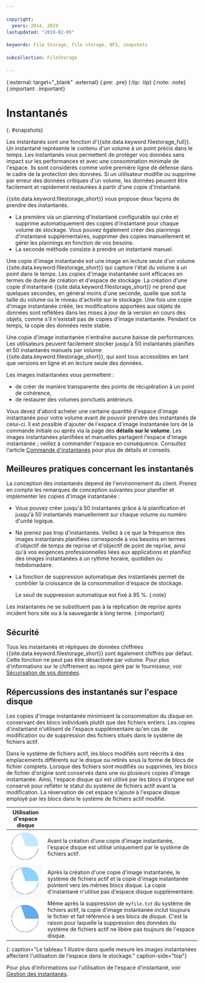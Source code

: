 ```yaml
---

copyright:
  years: 2014, 2019
lastupdated: "2019-02-05"

keywords: File Storage, file storage, NFS, snapshots

subcollection: FileStorage

---
```

{:external: target="_blank" .external}
{:pre: .pre}
{:tip: .tip}
{:note: .note}
{:important: .important}

# Instantanés
{: #snapshots}

Les instantanés sont une fonction d'{{site.data.keyword.filestorage_full}}. Un instantané représente le contenu d'un volume à un point précis dans le temps. Les instantanés vous permettent de protéger vos données sans impact sur les performances et avec une consommation minimale de l'espace. Ils sont considérés comme votre première ligne de défense dans le cadre de la protection des données. Si un utilisateur modifie ou supprime par erreur des données critiques d'un volume, les données peuvent être facilement et rapidement restaurées à partir d'une copie d'instantané.

{{site.data.keyword.filestorage_short}} vous propose deux façons de prendre des instantanés.

* La première via un planning d'instantané configurable qui crée et supprime automatiquement des copies d'instantané pour chaque volume de stockage. Vous pouvez également créer des plannings d'instantané supplémentaires, supprimer des copies manuellement et gérer les plannings en fonction de vos besoins.
* La seconde méthode consiste à prendre un instantané manuel.

Une copie d'image instantanée est une image en lecture seule d'un volume {{site.data.keyword.filestorage_short}} qui capture l'état du volume à un point dans le temps. Les copies d'image instantanée sont efficaces en termes de durée de création et d'espace de stockage. La création d'une copie d'instantané {{site.data.keyword.filestorage_short}} ne prend que quelques secondes, en général moins d'une seconde, quelle que soit la taille du volume ou le niveau d'activité sur le stockage. Une fois une copie d'image instantanée créée, les modifications apportées aux objets de données sont reflétées dans les mises à jour de la version en cours des objets, comme s'il n'existait pas de copies d'image instantanée. Pendant ce temps, la copie des données reste stable.

Une copie d'image instantanée n'entraîne aucune baisse de performances. Les utilisateurs peuvent facilement stocker jusqu'à 50 instantanés planifiés et 50 instantanés manuels par volume {{site.data.keyword.filestorage_short}}, qui sont tous accessibles en tant que versions en ligne et en lecture seule des données.

Les images instantanées vous permettent :

- de créer de manière transparente des points de récupération à un point de cohérence,
- de restaurer des volumes ponctuels antérieurs.

Vous devez d'abord acheter une certaine quantité d'espace d'image instantanée pour votre volume avant de pouvoir prendre des instantanés de celui-ci. Il est possible d'ajouter de l'espace d'image instantanée lors de la commande initiale ou après via la page des **détails sur le volume**. Les images instantanées planifiées et manuelles partagent l'espace d'image instantanée ; veillez à commander l'espace en conséquence. Consultez l'article [Commande d'instantanés](/docs/infrastructure/FileStorage?topic=FileStorage-ordering-snapshots) pour plus de détails et conseils.

## Meilleures pratiques concernant les instantanés

La conception des instantanés dépend de l'environnement du client. Prenez en compte les remarques de conception suivantes pour planifier et implémenter les copies d'image instantanée :
- Vous pouvez créer jusqu'à 50 instantanés grâce à la planification et jusqu'à 50 instantanés manuellement sur chaque volume ou numéro d'unité logique.
- Ne prenez pas trop d'instantanés. Veillez à ce que la fréquence des images instantanés planifiées corresponde à vos besoins en termes d'objectif de temps de reprise et d'objectif de point de reprise, ainsi qu'à vos exigences professionnelles liées aux applications et planifiez des images instantanées à un rythme horaire, quotidien ou hebdomadaire.
- La fonction de suppression automatique des instantanés permet de contrôler la croissance de la consommation d'espace de stockage.

  Le seuil de suppression automatique est fixé à 95 %.
  {:note}

Les instantanés ne se substituent pas à la réplication de reprise après incident hors site ou à la sauvegarde à long terme.
{:important}

## Sécurité

Tous les instantanés et répliques de données chiffrées {{site.data.keyword.filestorage_short}} sont également chiffrés par défaut. Cette fonction ne peut pas être désactivée par volume. Pour plus d'informations sur le chiffrement au repos géré par le fournisseur, voir [Sécurisation de vos données](/docs/infrastructure/FileStorage?topic=FileStorage-encryption).

## Répercussions des instantanés sur l'espace disque

Les copies d'image instantanée minimisent la consommation du disque en conservant des blocs individuels plutôt que des fichiers entiers. Les copies d'instantané n'utilisent de l'espace supplémentaire qu'en cas de modification ou de suppression des fichiers situés dans le système de fichiers actif.

Dans le système de fichiers actif, les blocs modifiés sont réécrits à des emplacements différents sur le disque ou retirés sous la forme de blocs de fichier complets. Lorsque des fichiers sont modifiés ou supprimés, les blocs de fichier d'origine sont conservés dans une ou plusieurs copies d'image instantanée. Ainsi, l'espace disque qui est utilisé par les blocs d'origine est conservé pour refléter le statut du système de fichiers actif avant la modification. La réservation de cet espace s'ajoute à l'espace disque employé par les blocs dans le système de fichiers actif modifié.

| Utilisation d'espace disque |   |
|-----|-----|
| ![Espace qui est utilisé avant la prise d'une copie d'image instantanée](/images/bfcircle1.png "Avant une copie d'image instantanée") | Avant la création d'une copie d'image instantanée, l'espace disque est utilisé uniquement par le système de fichiers actif. |
| ![Espace qui est utilisé lors de la prise d'une copie d'image instantanée](/images/bfcircle3.png "Après une copie d'image instantanée") | Après la création d'une copie d'image instantanée, le système de fichiers actif et la copie d'image instantanée pointent vers les mêmes blocs disque. La copie d'instantané n'utilise pas d'espace disque supplémentaire.  |
| ![Espace qui est utilisé lorsqu'une modification a lieu après la prise d'une copie d'image instantanée](/images/bfcircle2.png "Modifications après une copie d'image instantanée") | Même après la suppression de `myfile.txt` du système de fichiers actif, la copie d'image instantanée inclut toujours le fichier et fait référence à ses blocs de disque. C'est la raison pour laquelle la suppression des données du système de fichiers actif ne libère pas toujours de l'espace disque. |
{: caption="Le tableau 1 illustre dans quelle mesure les images instantanées affectent l'utilisation de l'espace dans le stockage." caption-side="top"}


Pour plus d'informations sur l'utilisation de l'espace d'instantané, voir [Gestion des instantanés](/docs/infrastructure/FileStorage?topic=FileStorage-managingSnapshots).
